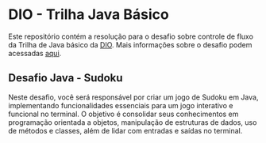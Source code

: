 # DIO - Trilha Java Básico

Este repositório contém a resolução para o desafio sobre controle de fluxo da Trilha de Java básico
da [DIO](https://www.dio.me/). Mais informações sobre o desafio podem
acessadas [aqui](https://github.com/digitalinnovationone/trilha-java-basico/tree/main/desafios/controle-fluxo).

## Desafio Java - Sudoku

Neste desafio, você será responsável por criar um jogo de Sudoku em Java, implementando funcionalidades essenciais para
um jogo interativo e funcional no terminal. O objetivo é consolidar seus conhecimentos em programação orientada a
objetos, manipulação de estruturas de dados, uso de métodos e classes, além de lidar com entradas e saídas no terminal.
